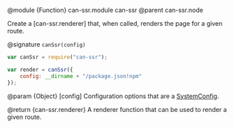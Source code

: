 @module {Function} can-ssr.module can-ssr
@parent can-ssr.node

Create a [can-ssr.renderer] that, when called, renders the page for a given route.

@signature `canSsr(config)`

```js
var canSsr = require("can-ssr");

var render = canSsr({
	config: __dirname + "/package.json!npm"
});
```

@param {Object} [config] Configuration options that are a [SystemConfig](http://stealjs.com/docs/steal-tools.SystemConfig.html).

@return {can-ssr.renderer} A renderer function that can be used to render a given route.
